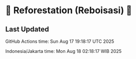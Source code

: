 
# 🌳 Reforestation (Reboisasi) 🌲

## Last Updated

GitHub Actions time: Sun Aug 17 19:18:17 UTC 2025

Indonesia/Jakarta time: Mon Aug 18 02:18:17 WIB 2025
